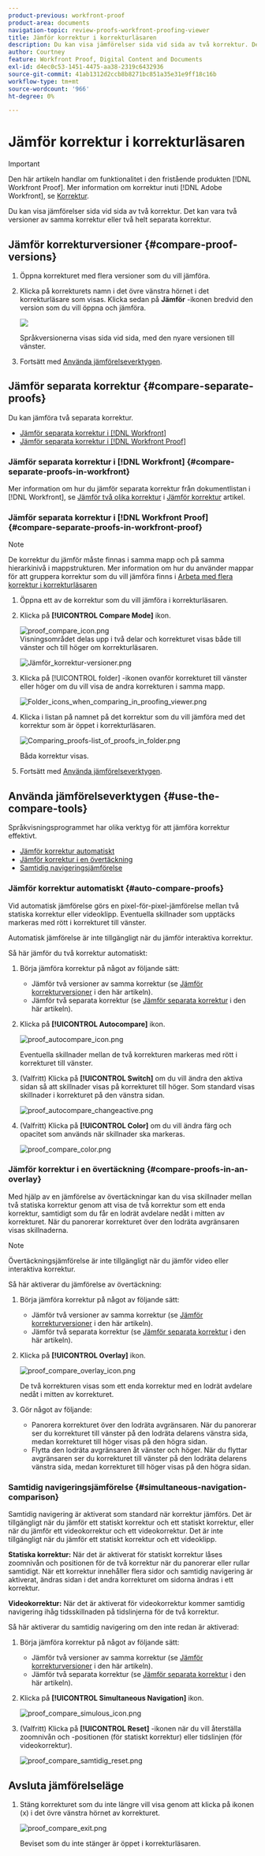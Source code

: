 ```yaml
---
product-previous: workfront-proof
product-area: documents
navigation-topic: review-proofs-workfront-proofing-viewer
title: Jämför korrektur i korrekturläsaren
description: Du kan visa jämförelser sida vid sida av två korrektur. Det kan vara två versioner av samma korrektur eller två helt separata korrektur.
author: Courtney
feature: Workfront Proof, Digital Content and Documents
exl-id: d4ec0c53-1451-4475-aa38-2319c6432936
source-git-commit: 41ab1312d2ccb8b8271bc851a35e31e9ff18c16b
workflow-type: tm+mt
source-wordcount: '966'
ht-degree: 0%

---
```


# Jämför korrektur i korrekturläsaren

>[!IMPORTANT]
>
>Den här artikeln handlar om funktionalitet i den fristående produkten [!DNL Workfront Proof]. Mer information om korrektur inuti [!DNL Adobe Workfront], se [Korrektur](../../../review-and-approve-work/proofing/proofing.md).

Du kan visa jämförelser sida vid sida av två korrektur. Det kan vara två versioner av samma korrektur eller två helt separata korrektur.

## Jämför korrekturversioner {#compare-proof-versions}

1. Öppna korrekturet med flera versioner som du vill jämföra.
1. Klicka på korrekturets namn i det övre vänstra hörnet i det korrekturläsare som visas. Klicka sedan på **Jämför** -ikonen bredvid den version som du vill öppna och jämföra.

   ![](assets/compare-proofs-choose-version-350x115.jpg)

   Språkversionerna visas sida vid sida, med den nyare versionen till vänster.

   <!--
   <p class="preview" data-mc-conditions="QuicksilverOrClassic.Draft mode">Separate breadcrumbs above each proof allow you to view and go to the work item associated with the proof:</p>
   -->

   <!--
   <p class="preview" data-mc-conditions="QuicksilverOrClassic.Draft mode"> <img src="assets/compare-proofs-breadcrumbs-350x148.jpg" style="width: 350;height: 148;"> </p>
   -->

1. Fortsätt med [Använda jämförelseverktygen](#use-the-compare-tools).

## Jämför separata korrektur {#compare-separate-proofs}

Du kan jämföra två separata korrektur.

* [Jämför separata korrektur i [!DNL Workfront]](#compare-separate-proofs-in-workfront)
* [Jämför separata korrektur i [!DNL Workfront Proof]](#compare-separate-proofs-in-workfront-proof)

### Jämför separata korrektur i [!DNL Workfront] {#compare-separate-proofs-in-workfront}

Mer information om hur du jämför separata korrektur från dokumentlistan i [!DNL Workfront], se [Jämför två olika korrektur](../../../review-and-approve-work/proofing/reviewing-proofs-within-workfront/review-a-proof/compare-proofs.md#comparing-two-proofs-from-a-document-list) i [Jämför korrektur](../../../review-and-approve-work/proofing/reviewing-proofs-within-workfront/review-a-proof/compare-proofs.md) artikel.

### Jämför separata korrektur i [!DNL Workfront Proof] {#compare-separate-proofs-in-workfront-proof}

>[!NOTE]
>
>De korrektur du jämför måste finnas i samma mapp och på samma hierarkinivå i mappstrukturen. Mer information om hur du använder mappar för att gruppera korrektur som du vill jämföra finns i [Arbeta med flera korrektur i korrekturläsaren](../../../workfront-proof/wp-work-proofsfiles/review-proofs-wpv/work-with-multiple-proofs.md)

1. Öppna ett av de korrektur som du vill jämföra i korrekturläsaren.
1. Klicka på **[!UICONTROL Compare Mode]** ikon.

   ![proof_compare_icon.png](assets/proof-compare-icon.png)\
   Visningsområdet delas upp i två delar och korrekturet visas både till vänster och till höger om korrekturläsaren.

   ![Jämför_korrektur-versioner.png](assets/compare-proofs-versions-350x180.png)

1. Klicka på [!UICONTROL folder] -ikonen ovanför korrekturet till vänster eller höger om du vill visa de andra korrekturen i samma mapp.

   ![Folder_icons_when_comparing_in_proofing_viewer.png](assets/folder-icons-when-comparing-in-proofing-viewer-350x121.png)

1. Klicka i listan på namnet på det korrektur som du vill jämföra med det korrektur som är öppet i korrekturläsaren.

   ![Comparing_proofs-list_of_proofs_in_folder.png](assets/comparing-proofs-list-of-proofs-in-folder-350x89.png)

   Båda korrektur visas.

1. Fortsätt med [Använda jämförelseverktygen](#use-the-compare-tools).

## Använda jämförelseverktygen {#use-the-compare-tools}

Språkvisningsprogrammet har olika verktyg för att jämföra korrektur effektivt.

* [Jämför korrektur automatiskt](#auto-compare-proofs)
* [Jämför korrektur i en övertäckning](#compare-proofs-in-an-overlay)
* [Samtidig navigeringsjämförelse](#simultaneous-navigation-comparison)

### Jämför korrektur automatiskt {#auto-compare-proofs}

Vid automatisk jämförelse görs en pixel-för-pixel-jämförelse mellan två statiska korrektur eller videoklipp. Eventuella skillnader som upptäcks markeras med rött i korrekturet till vänster.

Automatisk jämförelse är inte tillgängligt när du jämför interaktiva korrektur.

Så här jämför du två korrektur automatiskt:

1. Börja jämföra korrektur på något av följande sätt:

   * Jämför två versioner av samma korrektur (se [Jämför korrekturversioner](#compare-proof-versions) i den här artikeln).
   * Jämför två separata korrektur (se [Jämför separata korrektur](#compare-separate-proofs) i den här artikeln).

1. Klicka på **[!UICONTROL Autocompare]** ikon.

   ![proof_autocompare_icon.png](assets/proof-autocompare-icon-31x32.png)

   Eventuella skillnader mellan de två korrekturen markeras med rött i korrekturet till vänster.

1. (Valfritt) Klicka på **[!UICONTROL Switch]** om du vill ändra den aktiva sidan så att skillnader visas på korrekturet till höger. Som standard visas skillnader i korrekturet på den vänstra sidan.

   ![proof_autocompare_changeactive.png](assets/proof-autocompare-changeactive.png)

1. (Valfritt) Klicka på **[!UICONTROL Color]** om du vill ändra färg och opacitet som används när skillnader ska markeras.

   ![proof_compare_color.png](assets/proof-compare-color.png)

### Jämför korrektur i en övertäckning {#compare-proofs-in-an-overlay}

Med hjälp av en jämförelse av övertäckningar kan du visa skillnader mellan två statiska korrektur genom att visa de två korrektur som ett enda korrektur, samtidigt som du får en lodrät avdelare nedåt i mitten av korrekturet. När du panorerar korrekturet över den lodräta avgränsaren visas skillnaderna.

>[!NOTE]
>
>Övertäckningsjämförelse är inte tillgängligt när du jämför video eller interaktiva korrektur.

Så här aktiverar du jämförelse av övertäckning:

1. Börja jämföra korrektur på något av följande sätt:

   * Jämför två versioner av samma korrektur (se [Jämför korrekturversioner](#compare-proof-versions) i den här artikeln).
   * Jämför två separata korrektur (se [Jämför separata korrektur](#compare-separate-proofs) i den här artikeln).

1. Klicka på **[!UICONTROL Overlay]** ikon.

   ![proof_compare_overlay_icon.png](assets/proof-compare-overlay-icon.png)

   De två korrekturen visas som ett enda korrektur med en lodrät avdelare nedåt i mitten av korrekturet.

1. Gör något av följande:

   * Panorera korrekturet över den lodräta avgränsaren. När du panorerar ser du korrekturet till vänster på den lodräta delarens vänstra sida, medan korrekturet till höger visas på den högra sidan.
   * Flytta den lodräta avgränsaren åt vänster och höger. När du flyttar avgränsaren ser du korrekturet till vänster på den lodräta delarens vänstra sida, medan korrekturet till höger visas på den högra sidan.

### Samtidig navigeringsjämförelse {#simultaneous-navigation-comparison}

Samtidig navigering är aktiverat som standard när korrektur jämförs. Det är tillgängligt när du jämför ett statiskt korrektur och ett statiskt korrektur, eller när du jämför ett videokorrektur och ett videokorrektur. Det är inte tillgängligt när du jämför ett statiskt korrektur och ett videoklipp.

**Statiska korrektur:** När det är aktiverat för statiskt korrektur låses zoomnivån och positionen för de två korrektur när du panorerar eller rullar samtidigt. När ett korrektur innehåller flera sidor och samtidig navigering är aktiverat, ändras sidan i det andra korrekturet om sidorna ändras i ett korrektur.

**Videokorrektur:** När det är aktiverat för videokorrektur kommer samtidig navigering ihåg tidsskillnaden på tidslinjerna för de två korrektur.

Så här aktiverar du samtidig navigering om den inte redan är aktiverad:

1. Börja jämföra korrektur på något av följande sätt:

   * Jämför två versioner av samma korrektur (se [Jämför korrekturversioner](#compare-proof-versions) i den här artikeln).
   * Jämför två separata korrektur (se [Jämför separata korrektur](#compare-separate-proofs) i den här artikeln).

1. Klicka på **[!UICONTROL Simultaneous Navigation]** ikon.

   ![proof_compare_simulous_icon.png](assets/proof-compare-simultaneous-icon.png)

1. (Valfritt) Klicka på **[!UICONTROL Reset]** -ikonen när du vill återställa zoomnivån och -positionen (för statiskt korrektur) eller tidslinjen (för videokorrektur).

   ![proof_compare_samtidig_reset.png](assets/proof-compare-simultaneous-reset.png)

## Avsluta jämförelseläge

1. Stäng korrekturet som du inte längre vill visa genom att klicka på ikonen (x) i det övre vänstra hörnet av korrekturet.

   ![proof_compare_exit.png](assets/proof-compare-exit-350x163.png)

   Beviset som du inte stänger är öppet i korrekturläsaren.

